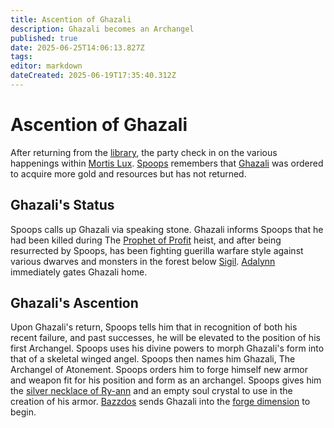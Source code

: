 ```yaml
---
title: Ascention of Ghazali
description: Ghazali becomes an Archangel
published: true
date: 2025-06-25T14:06:13.827Z
tags: 
editor: markdown
dateCreated: 2025-06-19T17:35:40.312Z
---
```


# Ascention of Ghazali
After returning from the [library](/locations/library-dimension/forbidden-section), the party check in on the various happenings within [Mortis Lux](/organizations/mortis-lux). [Spoops](/characters/spoops) remembers that [Ghazali](/characters/ghazali) was ordered to acquire more gold and resources but has not returned. 


## Ghazali's Status
Spoops calls up Ghazali via speaking stone. Ghazali informs Spoops that he had been killed during The [Prophet of Profit](/Adventures/Prophet-of-Profit) heist, and after being resurrected by Spoops, has been fighting guerilla warfare style against various dwarves and monsters in the forest below [Sigil](/locations/sigil). [Adalynn](/characters/adalynn) immediately gates Ghazali home.


## Ghazali's Ascention
Upon Ghazali's return, Spoops tells him that in recognition of both his recent failure, and past successes, he will be elevated to the position of his first Archangel. Spoops uses his divine powers to morph Ghazali's form into that of a skeletal winged angel. Spoops then names him Ghazali, The Archangel of Atonement. Spoops orders him to forge himself new armor and weapon fit for his position and form as an archangel. Spoops gives him the [silver necklace of Ry-ann](/items/silver-necklace-of-ry-ann) and an empty soul crystal to use in the creation of his armor. [Bazzdos](/characters/bazzdos) sends Ghazali into the [forge dimension](/locations/Forge-Dimension) to begin.